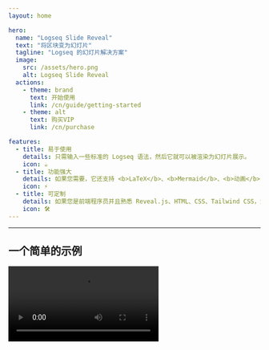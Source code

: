 ```yaml
---
layout: home

hero:
  name: "Logseq Slide Reveal"
  text: "将区块变为幻灯片"
  tagline: "Logseq 的幻灯片解决方案"
  image:
    src: /assets/hero.png
    alt: Logseq Slide Reveal
  actions:
    - theme: brand
      text: 开始使用
      link: /cn/guide/getting-started
    - theme: alt
      text: 购买VIP
      link: /cn/purchase

features:
  - title: 易于使用
    details: 只需输入一些标准的 Logseq 语法，然后它就可以被渲染为幻灯片展示。
    icon: ☕️
  - title: 功能强大
    details: 如果您需要，它还支持 <b>LaTeX</b>、<b>Mermaid</b>、<b>动画</b>、<b>垂直幻灯片</b> 以及 <b>区块级幻灯片</b>，等等。
    icon: ⚡️
  - title: 可定制
    details: 如果您是前端程序员并且熟悉 Reveal.js、HTML、CSS、Tailwind CSS，您还可以制作令人印象深刻的复杂幻灯片展示。
    icon: 🛠️
---
```


<hr />

## 一个简单的示例

<video controls="controls" src="/assets/screencast/demo.mp4" />
